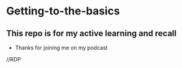 # Getting-to-the-basics
 
This repo is for my active learning and recall
- 
- Thanks for joining me on my podcast

//RDP